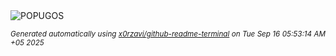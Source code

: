 <div align="justify">
<picture>
    <source media="(prefers-color-scheme: dark)" srcset="https://i.ibb.co/pv2QMgyZ/output-gif.gif">
    <source media="(prefers-color-scheme: light)" srcset="https://i.ibb.co/pv2QMgyZ/output-gif.gif">
    <img alt="POPUGOS" src="https://i.ibb.co/pv2QMgyZ/output-gif.gif">
</picture>

<sub><i>Generated automatically using [x0rzavi/github-readme-terminal](https://github.com/x0rzavi/github-readme-terminal) on Tue Sep 16 05:53:14 AM +05 2025</i></sub>
</div>